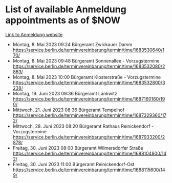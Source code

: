 # List of available Anmeldung appointments as of $NOW
[Link to Anmeldung website](https://service.berlin.de/terminvereinbarung/termin/tag.php?termin=1&anliegen[]=120686&dienstleisterlist=122210,122217,327316,122219,327312,122227,327314,122231,327346,122243,327348,122254,122252,329742,122260,329745,122262,329748,122271,327278,122273,327274,122277,327276,330436,122280,327294,122282,327290,122284,327292,122291,327270,122285,327266,122286,327264,122296,327268,150230,329760,122297,327286,122294,327284,122312,329763,122314,329775,122304,327330,122311,327334,122309,327332,317869,122281,327352,122279,329772,122283,122276,327324,122274,327326,122267,329766,122246,327318,122251,327320,122257,327322,122208,327298,122226,327300&herkunft=http%3A%2F%2Fservice.berlin.de%2Fdienstleistung%2F120686%2F)
- Montag, 8. Mai 2023 09:24 Bürgeramt Zwickauer Damm https://service.berlin.de/terminvereinbarung/termin/time/1683530640/170/
- Montag, 8. Mai 2023 09:48 Bürgeramt Sonnenallee - Vorzugstermine https://service.berlin.de/terminvereinbarung/termin/time/1683532080/2863/
- Montag, 8. Mai 2023 10:00 Bürgeramt Klosterstraße - Vorzugstermine https://service.berlin.de/terminvereinbarung/termin/time/1683532800/3238/
- Montag, 19. Juni 2023 09:36 Bürgeramt Lankwitz https://service.berlin.de/terminvereinbarung/termin/time/1687160160/190/
- Mittwoch, 21. Juni 2023 08:36 Bürgeramt Tempelhof https://service.berlin.de/terminvereinbarung/termin/time/1687329360/172/
- Mittwoch, 28. Juni 2023 08:20 Bürgeramt Rathaus Reinickendorf - Vorzugstermine https://service.berlin.de/terminvereinbarung/termin/time/1687933200/2878/
- Freitag, 30. Juni 2023 08:00 Bürgeramt Wilmersdorfer Straße https://service.berlin.de/terminvereinbarung/termin/time/1688104800/142/
- Freitag, 30. Juni 2023 11:00 Bürgeramt Reinickendorf-Ost https://service.berlin.de/terminvereinbarung/termin/time/1688115600/149/
